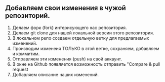 ## Добавляем свои изменения в чужой репозиторий.

1. Делаем форк (fork) интерисующего нас репозитория.
2. Делаем git clone для нашей локальной версии этого репозитория.
3. В локальном репо создаем отдельную ветку для предлагаемых изменений.
4. Производим изменеия ТОЛЬКО в этой ветке, сохраняем, добавляем и коммитим.
5. Отправляем эти изменения (push) на свой аккаунт.
6. В окне на Github появляется возможность отправить "Compare & pull request
7. Добавляем описание наших изменений.